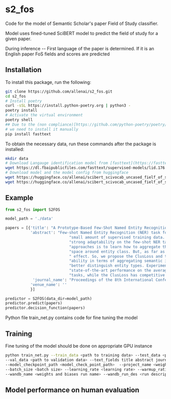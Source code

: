# s2_fos

Code for the model of Semantic Scholar's paper Field of Study classifier.

Model uses fined-tuned SciBERT model to predict the field of study for a given paper.

During inference
-- First language of the paper is determined. If it is an English paper FoS fields and scores are predicted

## Installation
To install this package, run the following:

```bash
git clone https://github.com/allenai/s2_fos.git
cd s2_fos
# Install poetry
curl -sSL https://install.python-poetry.org | python3 -
poetry install
# Activate the virtual environment
poetry shell
## Due to the (non compliance)[https://github.com/python-poetry/poetry/issues/6113] of fasttext with PEPE-518, 
# we need to install it manually
pip install fasttext
```

To obtain the necessary data, run these commands after the package is installed:

```bash
mkdir data
# Download Langauge identification model from [fasttext](https://fasttext.cc/docs/en/language-identification.html)
wget https://dl.fbaipublicfiles.com/fasttext/supervised-models/lid.176.bin ./data/
# Download model and the model config from huggingface
wget https://huggingface.co/allenai/scibert_scivocab_uncased_fielf_of_study/resolve/main/pytorch_model.bin?download=true ./data/
wget https://huggingface.co/allenai/scibert_scivocab_uncased_fielf_of_study/resolve/main/config.json?download=true ./data/
```


## Example

```python
from s2_fos import S2FOS

model_path = './data'

papers = [{'title': "A Prototype-Based Few-Shot Named Entity Recognition",
           'abstract': "Few-shot Named Entity Recognition (NER) task focuses on identifying name entities on a "
                            "small amount of supervised training data. The work based on prototype network shows "
                            "strong adaptability on the few-shot NER task. We think that the core idea of these "
                            "approaches is to learn how to aggregate the representation of token mappings in vector "
                            "space around entity class. But, as far as we know, no such work has been investigated its"
                            " effect. So, we propose the ClusLoss and the ProEuroLoss aiming to enhance the model's "
                            "ability in terms of aggregating semantic information spatially, thus helping the model "
                            "better distinguish entity types. Experimental results show that ProEuroLoss achieves "
                            "state-of-the-art performance on the average F1 scores for both 1-shot and 5-shot NER "
                            "tasks, while the ClusLoss has competitive performance on such tasks.",
            'journal_name': "Proceedings of the 8th International Conference on Computing and Artificial Intelligence",
           'venue_name': ''
           }]

predictor = S2FOS(data_dir=model_path)
predictor.predict(papers)
predictor.decision_function(papers)
```

Python file train_net.py contains code for fine tuning the model

## Training

Fine tuning of the model should be done on appropriate GPU instance

```bash
python train_net.py --train_data <path to training data> --test_data <path to test data> \
--val_data <path to validation data> --text_fields title abstract journal_name  --save_path <output_path> --train True \
--model_checkpoint_path <model_check_point_path>  --project_name <weights and biases project name>
--batch_size <batch size> --learning_rate <learning rate> --warmup_ratio <warm up ratio> \
--wandb_name <weights and biases run name> --wandb_run_des <run description> --log_dir <log directory>
```

## Model performance on human evaluation


